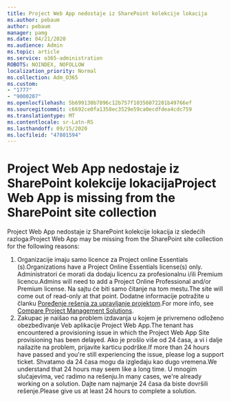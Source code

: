 ```yaml
---
title: Project Web App nedostaje iz SharePoint kolekcije lokacija
ms.author: pebaum
author: pebaum
manager: pamg
ms.date: 04/21/2020
ms.audience: Admin
ms.topic: article
ms.service: o365-administration
ROBOTS: NOINDEX, NOFOLLOW
localization_priority: Normal
ms.collection: Adm_O365
ms.custom:
- "1777"
- "9000207"
ms.openlocfilehash: 5b699130b7896c12b757f10356072281b49766ef
ms.sourcegitcommit: c6692ce0fa1358ec3529e59ca0ecdfdea4cdc759
ms.translationtype: MT
ms.contentlocale: sr-Latn-RS
ms.lasthandoff: 09/15/2020
ms.locfileid: "47801594"
---
```

# <a name="project-web-app-is-missing-from-the-sharepoint-site-collection"></a><span data-ttu-id="ed439-102">Project Web App nedostaje iz SharePoint kolekcije lokacija</span><span class="sxs-lookup"><span data-stu-id="ed439-102">Project Web App is missing from the SharePoint site collection</span></span>

<span data-ttu-id="ed439-103">Project Web App nedostaje iz SharePoint kolekcije lokacija iz sledećih razloga:</span><span class="sxs-lookup"><span data-stu-id="ed439-103">Project Web App may be missing from the SharePoint site collection for the following reasons:</span></span>

1. <span data-ttu-id="ed439-104">Organizacije imaju samo licence za Project online Essentials (s).</span><span class="sxs-lookup"><span data-stu-id="ed439-104">Organizations have a Project Online Essentials license(s) only.</span></span> <span data-ttu-id="ed439-105">Administratori će morati da dodaju licencu za profesionalnu i/ili Premium licencu.</span><span class="sxs-lookup"><span data-stu-id="ed439-105">Admins will need to add a Project Online Professional and/or Premium license.</span></span> <span data-ttu-id="ed439-106">Na sajtu će biti samo čitanje na tom mestu.</span><span class="sxs-lookup"><span data-stu-id="ed439-106">The site will come out of read-only at that point.</span></span> <span data-ttu-id="ed439-107">Dodatne informacije potražite u članku [Poređenje rešenja za upravljanje projektom](https://products.office.com/project/compare-microsoft-project-management-software?tab=1).</span><span class="sxs-lookup"><span data-stu-id="ed439-107">For more info, see [Compare Project Management Solutions](https://products.office.com/project/compare-microsoft-project-management-software?tab=1).</span></span>
2. <span data-ttu-id="ed439-108">Zakupac je naišao na problem izdavanja u kojem je privremeno odloženo obezbeđivanje Veb aplikacije Project Web App.</span><span class="sxs-lookup"><span data-stu-id="ed439-108">The tenant has encountered a provisioning issue in which the Project Web App Site provisioning has been delayed.</span></span> <span data-ttu-id="ed439-109">Ako je prošlo više od 24 časa, a vi i dalje nailazite na problem, prijavite karticu podrške.</span><span class="sxs-lookup"><span data-stu-id="ed439-109">If more than 24 hours have passed and you're still experiencing the issue, please log a support ticket.</span></span> <span data-ttu-id="ed439-110">Shvatamo da 24 časa mogu da izgledaju kao dugo vremena.</span><span class="sxs-lookup"><span data-stu-id="ed439-110">We understand that 24 hours may seem like a long time.</span></span> <span data-ttu-id="ed439-111">U mnogim slučajevima, već radimo na rešenju.</span><span class="sxs-lookup"><span data-stu-id="ed439-111">In many cases, we're already working on a solution.</span></span> <span data-ttu-id="ed439-112">Dajte nam najmanje 24 časa da biste dovršili rešenje.</span><span class="sxs-lookup"><span data-stu-id="ed439-112">Please give us at least 24 hours to complete a solution.</span></span>
